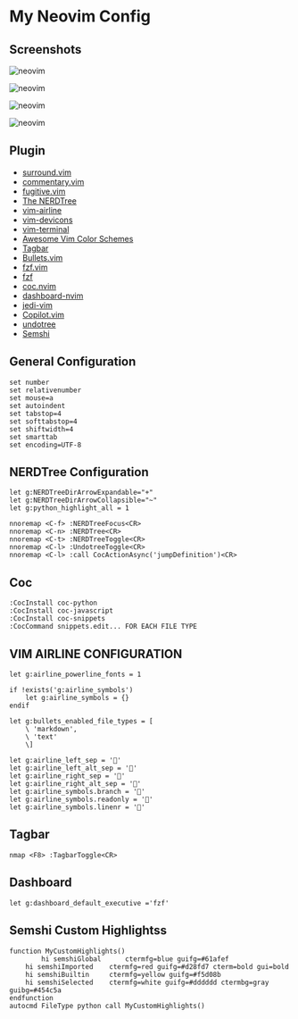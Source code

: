 # My Neovim Config

## Screenshots
![neovim](https://raw.githubusercontent.com/fiqgant/My-Neovim-Config/main/Screenshots/nvim1.png)

![neovim](https://raw.githubusercontent.com/fiqgant/My-Neovim-Config/main/Screenshots/nvim2.png)

![neovim](https://raw.githubusercontent.com/fiqgant/My-Neovim-Config/main/Screenshots/nvim3.png)

![neovim](https://raw.githubusercontent.com/fiqgant/My-Neovim-Config/main/Screenshots/nvim4.png)

## Plugin
- [surround.vim](http://github.com/tpope/vim-surround)
- [commentary.vim](https://github.com/tpope/vim-commentary)
- [fugitive.vim](https://github.com/tpope/vim-fugitive)
- [The NERDTree](https://github.com/preservim/nerdtree)
- [vim-airline](https://github.com/vim-airline/vim-airline)
- [vim-devicons](https://github.com/ryanoasis/vim-devicons)
- [vim-terminal](https://github.com/tc50cal/vim-terminal)
- [Awesome Vim Color Schemes](https://github.com/rafi/awesome-vim-colorschemes)
- [Tagbar](https://github.com/preservim/tagbar)
- [Bullets.vim](https://github.com/dkarter/bullets.vim)
- [fzf.vim](https://github.com/junegunn/fzf.vim)
- [fzf](https://github.com/junegunn/fzf)
- [coc.nvim](https://github.com/neoclide/coc.nvim)
- [dashboard-nvim](https://github.com/glepnir/dashboard-nvim)
- [jedi-vim](https://github.com/davidhalter/jedi-vim)
- [Copilot.vim](https://github.com/github/copilot.vim)
- [undotree](https://github.com/mbbill/undotree)
- [Semshi](https://github.com/numirias/semshi)


## General Configuration
```vim
set number
set relativenumber
set mouse=a
set autoindent
set tabstop=4
set softtabstop=4
set shiftwidth=4
set smarttab
set encoding=UTF-8
```

## NERDTree Configuration
```vim
let g:NERDTreeDirArrowExpandable="+"
let g:NERDTreeDirArrowCollapsible="~"
let g:python_highlight_all = 1

nnoremap <C-f> :NERDTreeFocus<CR>
nnoremap <C-n> :NERDTree<CR>
nnoremap <C-t> :NERDTreeToggle<CR>
nnoremap <C-l> :UndotreeToggle<CR>
nnoremap <C-l> :call CocActionAsync('jumpDefinition')<CR>
```

## Coc
```vim
:CocInstall coc-python
:CocInstall coc-javascript
:CocInstall coc-snippets
:CocCommand snippets.edit... FOR EACH FILE TYPE
```

## VIM AIRLINE CONFIGURATION
```vim
let g:airline_powerline_fonts = 1

if !exists('g:airline_symbols')
    let g:airline_symbols = {}
endif

let g:bullets_enabled_file_types = [
    \ 'markdown',
    \ 'text'
    \]

let g:airline_left_sep = ''
let g:airline_left_alt_sep = ''
let g:airline_right_sep = ''
let g:airline_right_alt_sep = ''
let g:airline_symbols.branch = ''
let g:airline_symbols.readonly = ''
let g:airline_symbols.linenr = ''
```

## Tagbar
```vim
nmap <F8> :TagbarToggle<CR>
```

## Dashboard
```vim
let g:dashboard_default_executive ='fzf'
```

## Semshi Custom Highlightss
```vim
function MyCustomHighlights()
    	hi semshiGlobal      ctermfg=blue guifg=#61afef
	hi semshiImported    ctermfg=red guifg=#d28fd7 cterm=bold gui=bold
	hi semshiBuiltin     ctermfg=yellow guifg=#f5d08b
	hi semshiSelected    ctermfg=white guifg=#dddddd ctermbg=gray guibg=#454c5a
endfunction
autocmd FileType python call MyCustomHighlights()
```
